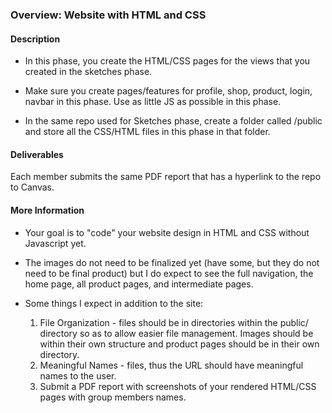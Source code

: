 ### Overview: Website with HTML and CSS

#### Description
* In this phase, you create the HTML/CSS pages for the views that you created in the sketches phase. 

* Make sure you create pages/features for profile, shop, product, login, navbar in this phase. Use as little JS as possible in this phase. 

* In the same repo used for Sketches phase, create a folder called /public and store all the CSS/HTML files in this phase in that folder. 

#### Deliverables
Each member submits the same PDF report that has a hyperlink to the repo to Canvas. 

#### More Information

* Your goal is to "code" your website design in HTML and CSS without Javascript yet.

* The images do not need to be finalized yet (have some, but they do not need to be final product) but I do expect to see the full navigation, the home page, all product pages, and intermediate pages.  

* Some things I expect in addition to the site:

    1. File Organization - files should be in directories within the public/ directory so as to allow easier file management.  Images should be within their own structure and product pages should be in their own directory.
    2. Meaningful Names - files, thus the URL should have meaningful names to the user.
    3. Submit a PDF report with screenshots of your rendered HTML/CSS pages with group members names. 